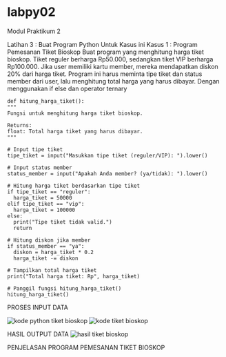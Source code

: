 # labpy02 
Modul Praktikum 2 

Latihan 3 : Buat Program Python Untuk Kasus ini 
Kasus 1 : Program Pemesanan Tiket Bioskop 
Buat program yang menghitung harga tiket bioskop. Tiket reguler berharga Rp50.000, sedangkan tiket VIP berharga Rp100.000. Jika user memiliki kartu member, mereka mendapatkan diskon 20% dari harga tiket. Program ini harus meminta tipe tiket dan status member dari user, lalu menghitung total harga yang harus dibayar. Dengan menggunakan if else dan operator ternary

    def hitung_harga_tiket():
    """
    Fungsi untuk menghitung harga tiket bioskop.

    Returns:
    float: Total harga tiket yang harus dibayar.
    """

    # Input tipe tiket
    tipe_tiket = input("Masukkan tipe tiket (reguler/VIP): ").lower()

    # Input status member
    status_member = input("Apakah Anda member? (ya/tidak): ").lower()

    # Hitung harga tiket berdasarkan tipe tiket
    if tipe_tiket == "reguler":
      harga_tiket = 50000
    elif tipe_tiket == "vip":
      harga_tiket = 100000
    else:
      print("Tipe tiket tidak valid.")
      return

    # Hitung diskon jika member
    if status_member == "ya":
      diskon = harga_tiket * 0.2
      harga_tiket -= diskon

    # Tampilkan total harga tiket
    print("Total harga tiket: Rp", harga_tiket)

    # Panggil fungsi hitung_harga_tiket()
    hitung_harga_tiket()

PROSES INPUT DATA

![kode python tiket bioskop](https://github.com/user-attachments/assets/2bc37b8f-6fbe-422d-8720-872873a4d7a5)
![kode tiket bioskop](https://github.com/user-attachments/assets/c99900a1-c5c7-476d-9a78-522df0e0aa9b)

HASIL OUTPUT DATA
![hasil tiket bioskop](https://github.com/user-attachments/assets/c8b07090-851e-4471-bad3-30b0c9a8b0a6)

PENJELASAN PROGRAM PEMESANAN TIKET BIOSKOP



